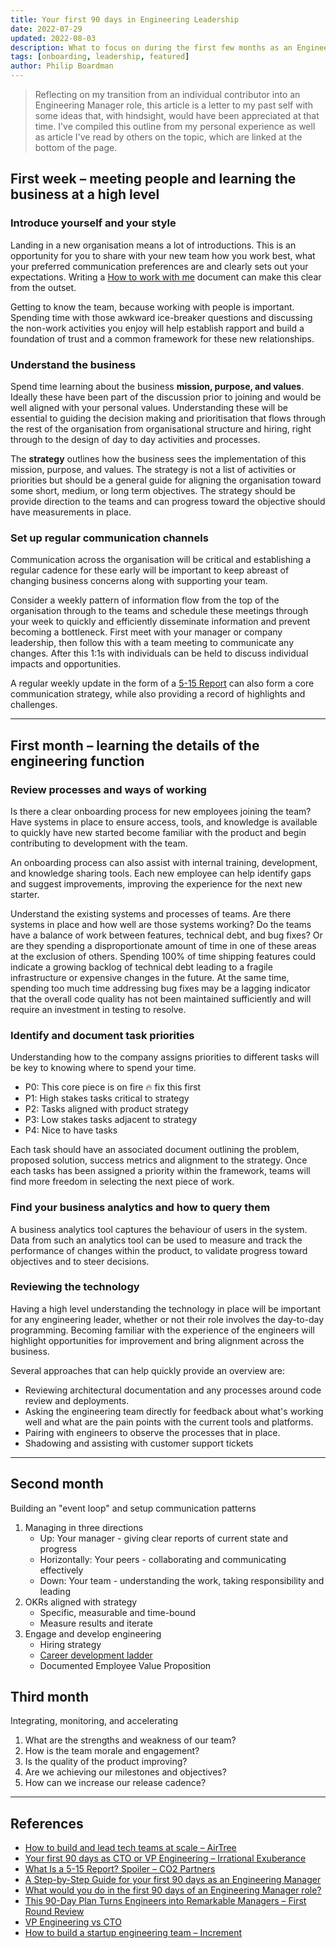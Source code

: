```yaml
---
title: Your first 90 days in Engineering Leadership
date: 2022-07-29
updated: 2022-08-03
description: What to focus on during the first few months as an Engineering Manager when joining a new team or organisation
tags: [onboarding, leadership, featured]
author: Philip Boardman
---
```


> Reflecting on my transition from an individual contributor into an Engineering Manager role, this article is a letter to my past self with some ideas that, with hindsight, would have been appreciated at that time. I've compiled this outline from my personal experience as well as article I've read by others on the topic, which are linked at the bottom of the page.

## First week – meeting people and learning the business at a high level

### Introduce yourself and your style

Landing in a new organisation means a lot of introductions. This is an opportunity for you to share with your new team how you work best, what your preferred communication preferences are and clearly sets out your expectations. Writing a [How to work with me](https://www.remotecompany.com/blog/how-to-work-with-me-manual) document can make this clear from the outset.

Getting to know the team, because working with people is important. Spending time with those awkward ice-breaker questions and discussing the non-work activities you enjoy will help establish rapport and build a foundation of trust and a common framework for these new relationships.

### Understand the business

Spend time learning about the business **mission, purpose, and values**. Ideally these have been part of the discussion prior to joining and would be well aligned with your personal values. Understanding these will be essential to guiding the decision making and prioritisation that flows through the rest of the organisation from organisational structure and hiring, right through to the design of day to day activities and processes.

The **strategy** outlines how the business sees the implementation of this mission, purpose, and values. The strategy is not a list of activities or priorities but should be a general guide for aligning the organisation toward some short, medium, or long term objectives. The strategy should be provide direction to the teams and can progress toward the objective should have measurements in place.

### Set up regular communication channels

Communication across the organisation will be critical and establishing a regular cadence for these early will be important to keep abreast of changing business concerns along with supporting your team.

Consider a weekly pattern of information flow from the top of the organisation through to the teams and schedule these meetings through your week to quickly and efficiently disseminate information and prevent becoming a bottleneck. First meet with your manager or company leadership, then follow this with a team meeting to communicate any changes. After this 1:1s with individuals can be held to discuss individual impacts and opportunities.

A regular weekly update in the form of a [5-15 Report](https://co2partners.com/515-report-increasing-effectiveness-200-percent/) can also form a core communication strategy, while also providing a record of highlights and challenges.

---

## First month – learning the details of the engineering function

### Review processes and ways of working

Is there a clear onboarding process for new employees joining the team? Have systems in place to ensure access, tools, and knowledge is available to quickly have new started become familiar with the product and begin contributing to development with the team.

An onboarding process can also assist with internal training, development, and knowledge sharing tools. Each new employee can help identify gaps and suggest improvements, improving the experience for the next new starter.

Understand the existing systems and processes of teams. Are there systems in place and how well are those systems working? Do the teams have a balance of work between features, technical debt, and bug fixes? Or are they spending a disproportionate amount of time in one of these areas at the exclusion of others. Spending 100% of time shipping features could indicate a growing backlog of technical debt leading to a fragile infrastructure or expensive changes in the future. At the same time, spending too much time addressing bug fixes may be a lagging indicator that the overall code quality has not been maintained sufficiently and will require an investment in testing to resolve.

### Identify and document task priorities

Understanding how to the company assigns priorities to different tasks will be key to knowing where to spend your time. 

   - P0: This core piece is on fire 🔥 fix this first
   - P1: High stakes tasks critical to strategy
   - P2: Tasks aligned with product strategy
   - P3: Low stakes tasks adjacent to strategy
   - P4: Nice to have tasks

 Each task should have an associated document outlining the problem, proposed solution, success metrics and alignment to the strategy. Once each tasks has been assigned a priority within the framework, teams will find more freedom in selecting the next piece of work.

### Find your business analytics and how to query them

A business analytics tool captures the behaviour of users in the system. Data from such an analytics tool can be used to measure and track the performance of changes within the product, to validate progress toward objectives and to steer decisions. 

### Reviewing the technology

Having a high level understanding the technology in place will be important for any engineering leader, whether or not their role involves the day-to-day programming. Becoming familiar with the experience of the engineers will highlight opportunities for improvement and bring alignment across the business.

Several approaches that can help quickly provide an overview are:
- Reviewing architectural documentation and any processes around code review and deployments.
- Asking the engineering team directly for feedback about what's working well and what are the pain points with the current tools and platforms.
- Pairing with engineers to observe the processes that in place.
- Shadowing and assisting with customer support tickets

---

## Second month

Building an "event loop" and setup communication patterns

1. Managing in three directions
   - Up: Your manager - giving clear reports of current state and progress
   - Horizontally: Your peers - collaborating and communicating effectively
   - Down: Your team - understanding the work, taking responsibility and leading
2. OKRs aligned with strategy
   - Specific, measurable and time-bound
   - Measure results and iterate
3. Engage and develop engineering
   - Hiring strategy
   - [Career development ladder](https://docs.google.com/spreadsheets/d/1k4sO6pyCl_YYnf0PAXSBcX776rNcTjSOqDxZ5SDty-4/edit#gid=0)
   - Documented Employee Value Proposition

## Third month

Integrating, monitoring, and accelerating

1. What are the strengths and weakness of our team?
2. How is the team morale and engagement?
3. Is the quality of the product improving?
4. Are we achieving our milestones and objectives?
5. How can we increase our release cadence?

---

## References

<div class="links">

- [How to build and lead tech teams at scale – AirTree](https://www.airtree.vc/open-source-vc/how-to-build-and-lead-tech-teams-at-scale)
- [Your first 90 days as CTO or VP Engineering – Irrational Exuberance](https://lethain.com/first-ninety-days-cto-vpe/)
- [What Is a 5-15 Report? Spoiler – CO2 Partners](https://co2partners.com/515-report-increasing-effectiveness-200-percent/)
- [A Step-by-Step Guide for your first 90 days as an Engineering Manager](https://medium.com/leading-literally/a-step-by-step-guide-for-your-first-90-days-as-an-engineering-manager-8edb816d871b)
- [What would you do in the first 90 days of an Engineering Manager role?](https://medium.com/jump-start/first-90-days-on-an-engineering-manager-role-414376db1d3a)
- [This 90-Day Plan Turns Engineers into Remarkable Managers – First Round Review](https://review.firstround.com/this-90-day-plan-turns-engineers-into-remarkable-managers)
- [VP Engineering vs CTO](https://avc.com/2011/10/vp-engineering-vs-cto/)
- [How to build a startup engineering team – Increment](https://increment.com/teams/how-to-build-a-startup-engineering-team/)

</div>